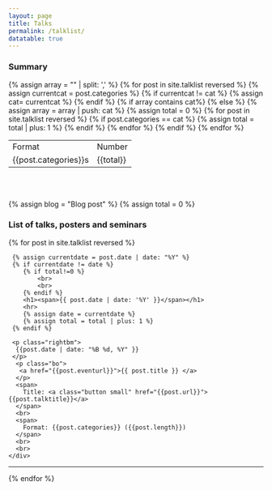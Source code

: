 ```yaml
---
layout: page
title: Talks
permalink: /talklist/
datatable: true
---
```



### <b> Summary </b>


<div>
        <table class="display">
            <tr>
                <td>Format</td>
                <td>Number</td>
            </tr>
            {% assign array = "" | split: ',' %}
            {%  for post in site.talklist reversed %}
                {% assign currentcat = post.categories %}
                {% if currentcat != cat %}
                   {% assign cat= currentcat %} 
                {% endif %}
                {% if array contains cat%}
                {% else %}
                    {% assign array = array | push: cat %}
                    {% assign total = 0 %}
                    {%  for post in site.talklist reversed %}
                        {% if post.categories == cat %}
                            {% assign total = total | plus: 1 %}
                        {% endif %}
                    {% endfor %}
                    <tr>
                      <td> {{post.categories}}s </td>
                      <td> {{total}} </td>
                    </tr>
                {% endif %}
              {% endfor %}
        </table>
</div>

<style>
  .bo {
     margin-bottom: 0.25cm;
  }
</style>

<style>
  .bt {
     margin-bottom: 0.5cm;
  }
</style>

<style>
  .rightbm{
       text-align: right;
       margin-bottom: -0.6cm;
  }
</style>

<style>
  .right{
       text-align: right;
       margin-top: -0.6cm;
  }
</style>



<br>
<br>

{% assign blog = "Blog post" %}
{% assign total = 0 %}

### <b> List of talks, posters and seminars </b>

{%  for post in site.talklist reversed %}
  <div class='big mod modBlogPost no_bg'>
    <div class='content'>
    
     {% assign currentdate = post.date | date: "%Y" %}
     {% if currentdate != date %}
        {% if total!=0 %}
            <br>
            <br>
        {% endif %}
        <h1><span>{{ post.date | date: '%Y' }}</span></h1>
        <hr>
        {% assign date = currentdate %} 
        {% assign total = total | plus: 1 %}
     {% endif %}
     
     <p class="rightbm">
      {{post.date | date: "%B %d, %Y" }}
     </p>
      <p class="bo">
       <a href="{{post.eventurl}}">{{ post.title }} </a>
      </p>
      <span>
        Title: <a class="button small" href="{{post.url}}">{{post.talktitle}}</a>
      </span>
      <br>
      <span>
        Format: {{post.categories}} ({{post.length}})
      </span>
      <br>
      <br>
    </div>
  </div>
  <hr>
{% endfor %}


<div class='four spacing'></div>


